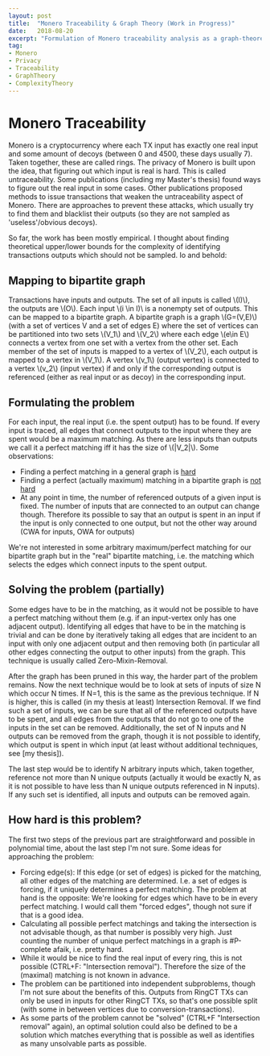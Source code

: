 ```yaml
---
layout: post
title:  "Monero Traceability & Graph Theory (Work in Progress)"
date:   2018-08-20
excerpt: "Formulation of Monero traceability analysis as a graph-theoretic problem"
tag:
- Monero
- Privacy
- Traceability
- GraphTheory
- ComplexityTheory
---
```


# Monero Traceability
Monero is a cryptocurrency where each TX input has exactly one real input and some amount of decoys (between 0 and 4500, these days usually 7).
Taken together, these are called rings.
The privacy of Monero is built upon the idea, that figuring out which input is real is hard. This is called untraceability.
Some publications (including my Master's thesis) found ways to figure out the real input in some cases.
Other publications  proposed methods to issue transactions that weaken the untraceability aspect of Monero. There are approaches to prevent these attacks, which usually try to find them and blacklist their outputs (so they are not sampled as 'useless'/obvious decoys).

So far, the work has been mostly empirical. I thought about finding theoretical upper/lower bounds for the complexity of identifying transactions outputs which should not be sampled. Io and behold:

## Mapping to bipartite graph

Transactions have inputs and outputs. The set of all inputs is called \\(I)\\), the outputs are \\(O\\).
Each input \\(i \in I)\\ is a nonempty set of outputs.
This can be mapped to a bipartite graph. A bipartite graph is a graph \\(G=(V,E)\\) (with a set of vertices V and a set of edges E) where the set of vertices can be partitioned into two sets \\(V_1\\) and \\(V_2\\) where each edge \\(e\in E\\) connects a vertex from one set with a vertex from the other set.
Each member of the set of inputs is mapped to a vertex of \\(V_2\\), each output is mapped to a vertex in \\(V_1\\).
A vertex \\(v_1\\)  (output vertex) is connected to a vertex \\(v_2\\) (input vertex) if and only if the corresponding output is referenced (either as real input or as decoy) in the corresponding input.



## Formulating the problem

For each input, the real input (i.e. the spent output) has to be found. If every input is traced, all edges that connect outputs to the input where they are spent would be a maximum matching. As there are less inputs than outputs we call it a perfect matching iff it has the size of \\(|V_2|\\).
Some observations:

* Finding a perfect matching in a general graph is [hard](https://en.wikipedia.org/wiki/List_of_NP-complete_problems)
* Finding a perfect (actually maximum) matching in a bipartite graph is [not hard](https://www.geeksforgeeks.org/maximum-bipartite-matching/)
* At any point in time, the number of referenced outputs of a given input is fixed. The number of inputs that are connected to an output can change though.
Therefore its possible to say that an output is spent in an input if the input is only connected to one output, but not the other way around (CWA for inputs, OWA for outputs)

We're not interested in some arbitrary maximum/perfect matching for our bipartite graph but in the "real" bipartite matching, i.e. the matching which selects the edges which connect inputs to the spent output.

## Solving the problem (partially)

Some edges have to be in the matching, as it would not be possible to have a perfect matching without them (e.g. if an input-vertex only has one adjacent output).
Identifying all edges that have to be in the matching is trivial and can be done by iteratively taking all edges that are incident to an input with only one adjacent output and then removing both (in particular all other edges connecting the output to other inputs) from the graph. This technique is usually called Zero-Mixin-Removal. 

After the graph has been pruned in this way, the harder part of the problem remains.
Now the next technique would be to look at sets of inputs of size N which occur N times. If N=1, this is the same as the previous technique. If N is higher, this is called (in my thesis at least) Intersection Removal.
If we find such a set of inputs, we can be sure that all of the referenced outputs have to be spent, and all edges from the outputs that do not go to one of the inputs in the set can be removed.
Additionally, the set of N inputs and N outputs can be removed from the graph, though it is not possible to identify, which output is spent in which input (at least without additional techniques, see [my thesis]).

The last step would be to identify N arbitrary inputs which, taken together, reference not more than N unique outputs (actually it would be exactly N, as it is not possible to have less than N unique outputs referenced in N inputs).
If any such set is identified, all inputs and outputs can be removed again.

## How hard is this problem?

The first two steps of the previous part are straightforward and possible in polynomial time, about the last step I'm not sure.
Some ideas for approaching the problem:

* Forcing edge(s): If this edge (or set of edges) is picked for the matching, all other edges of the matching are determined. I.e. a set of edges is forcing, if it uniquely determines a perfect matching. The problem at hand is the opposite: We're looking for edges which have to be in every perfect matching. I would call them "forced edges", though not sure if that is a good idea. 
* Calculating all possible perfect matchings and taking the intersection is not advisable though, as that number is possibly very high. Just counting the number of unique perfect matchings in a graph is #P-complete afaik, i.e. pretty hard.
* While it would be nice to find the real input of every ring, this is not possible (CTRL+F: "Intersection removal"). Therefore the size of the (maximal) matching is not known in advance. 
* The problem can be partitioned into independent subproblems, though I'm not sure about the benefits of this. Outputs from RingCT TXs can only be used in inputs for other RingCT TXs, so that's one possible split (with some in between vertices due to conversion-transactions).
* As some parts of the problem cannot be "solved" (CTRL+F "Intersection removal" again), an optimal solution could also be defined to be a solution which matches everything that is possible as well as identifies as many unsolvable parts as possible.